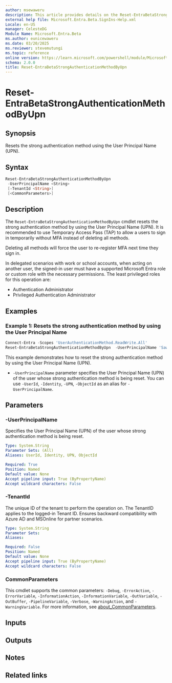 ```yaml
---
author: msewaweru
description: This article provides details on the Reset-EntraBetaStrongAuthenticationMethodByUpn command.
external help file: Microsoft.Entra.Beta.SignIns-Help.xml
Locale: en-US
manager: CelesteDG
Module Name: Microsoft.Entra.Beta
ms.author: eunicewaweru
ms.date: 03/20/2025
ms.reviewer: stevemutungi
ms.topic: reference
online version: https://learn.microsoft.com/powershell/module/Microsoft.Entra.Beta/Reset-EntraBetaStrongAuthenticationMethodByUpn
schema: 2.0.0
title: Reset-EntraBetaStrongAuthenticationMethodByUpn
---
```


# Reset-EntraBetaStrongAuthenticationMethodByUpn

## Synopsis

Resets the strong authentication method using the User Principal Name (UPN).

## Syntax

```powershell
Reset-EntraBetaStrongAuthenticationMethodByUpn
 -UserPrincipalName <String>
 [-TenantId <String>]
 [<CommonParameters>]
```

## Description

The `Reset-EntraBetaStrongAuthenticationMethodByUpn` cmdlet resets the strong authentication method by using the User Principal Name (UPN). It is recommended to use Temporary Access Pass (TAP) to allow a users to sign in temporarily without MFA instead of deleting all methods.

Deleting all methods will force the user to re-register MFA next time they sign in.

In delegated scenarios with work or school accounts, when acting on another user, the signed-in user must have a supported Microsoft Entra role or custom role with the necessary permissions. The least privileged roles for this operation are:

- Authentication Administrator  
- Privileged Authentication Administrator

## Examples

### Example 1: Resets the strong authentication method by using the User Principal Name

```powershell
Connect-Entra -Scopes 'UserAuthenticationMethod.ReadWrite.All'
Reset-EntraBetaStrongAuthenticationMethodByUpn  -UserPrincipalName 'SawyerM@contoso.com'
```

This example demonstrates how to reset the strong authentication method by using the User Principal Name (UPN).

- `-UserPrincipalName` parameter specifies the User Principal Name (UPN) of the user whose strong authentication method is being reset. You can use `-UserId`, `-Identity`, `-UPN`, `-ObjectId` as an alias for `-UserPrincipalName`.

## Parameters

### -UserPrincipalName

Specifies the User Principal Name (UPN) of the user whose strong authentication method is being reset.

```yaml
Type: System.String
Parameter Sets: (All)
Aliases: UserId, Identity, UPN, ObjectId

Required: True
Position: Named
Default value: None
Accept pipeline input: True (ByPropertyName)
Accept wildcard characters: False
```

### -TenantId

The unique ID of the tenant to perform the operation on. The TenantID applies to the logged-in Tenant ID. Ensures backward compatibility with Azure AD and MSOnline for partner scenarios.

```yaml
Type: System.String
Parameter Sets: 
Aliases:

Required: False
Position: Named
Default value: None
Accept pipeline input: True (ByPropertyName)
Accept wildcard characters: False
```

### CommonParameters

This cmdlet supports the common parameters: `-Debug`, `-ErrorAction`, `-ErrorVariable`, `-InformationAction`, `-InformationVariable`, `-OutVariable`, `-OutBuffer`, `-PipelineVariable`, `-Verbose`, `-WarningAction`, and `-WarningVariable`. For more information, see [about_CommonParameters](https://go.microsoft.com/fwlink/?LinkID=113216).

## Inputs

## Outputs

## Notes

## Related links
